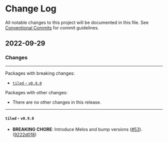 # Change Log

All notable changes to this project will be documented in this file.
See [Conventional Commits](https://conventionalcommits.org) for commit guidelines.

## 2022-09-29

### Changes

---

Packages with breaking changes:

 - [`tiled` - `v0.9.0`](#tiled---v090)

Packages with other changes:

 - There are no other changes in this release.

---

#### `tiled` - `v0.9.0`

 - **BREAKING** **CHORE**: Introduce Melos and bump versions ([#53](https://github.com/flame-engine/tiled.dart/issues/53)). ([9222d018](https://github.com/flame-engine/tiled.dart/commit/9222d018258fffbff54c4ab3d2c441019d48d234))

